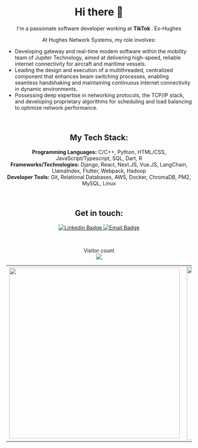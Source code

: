<h1 align="center"> Hi there 👋 </h1>
<p align="center"> 
  I'm a passionate software developer working at <b>TikTok </b>. Ex-Hughes
</p>
<p align="center">
  At Hughes Network Systems, my role involves:
</p>
<ul align="left">
  <li>Developing gateway and real-time modem software within the mobility team of Jupiter Technology, aimed at delivering high-speed, reliable internet connectivity for aircraft and maritime vessels.</li>
  <li>Leading the design and execution of a multithreaded, centralized component that enhances beam switching processes, enabling seamless handshaking and maintaining continuous internet connectivity in dynamic environments.</li>
  <li>Possessing deep expertise in networking protocols, the TCP/IP stack, and developing proprietary algorithms for scheduling and load balancing to optimize network performance.</li>
</ul>


<br>

<h2 align="center"> My Tech Stack: </h2>

<p align="center">
  <b>Programming Languages:</b> C/C++, Python, HTML/CSS, JavaScript/Typescript, SQL, Dart, R <br>
  <b>Frameworks/Technologies:</b> Django, React, Next.JS, Vue.JS, LangChain, LlamaIndex, Flutter, Webpack, Hadoop <br>
  <b>Developer Tools:</b> Git, Relational Databases, AWS, Docker, ChromaDB, PM2, MySQL, Linux
</p>


<br>

<h2 align="center">Get in touch:</h2>


<p align="center">
<a target="_blank" href="https://www.linkedin.com/in/yijiashun-qi-0845571a5/">
<img src="https://img.shields.io/badge/-ElijahQi-black?style=for-the-badge&logo=Linkedin&logoColor=white&link=https://www.linkedin.com/in/yijiashun-qi-0845571a5/" alt="Linkedin Badge">
</a>
<a target="_blank" href="mailto:elijahqi@umich.edu">
<img src="https://img.shields.io/badge/-gmail-black?&style=for-the-badge&logo=Gmail&logoColor=white&link=maito:lucasbivarfonseca@gmail.com" alt="Email Badge">
</a>
</p>

<br>
<p align="center"> 
  Visitor count<br>
  <img src="https://profile-counter.glitch.me/elijahqi/count.svg" />
</p>

<table>
    <tr>
        <td><img width="463px" align="left" src="https://github-readme-stats.vercel.app/api/top-langs/?username=elijahqi&hide=html&layout=compact&title_color=fff&icon_color=fff&text_color=9f9f9f&bg_color=151515" /></td>
        <td><img width="470px" align="left" src="https://github-readme-stats.vercel.app/api/?username=elijahqi&show_icons=true&title_color=fff&icon_color=fff&text_color=9f9f9f&bg_color=151515"/></td>
    </tr>   
</table>
</center>  
